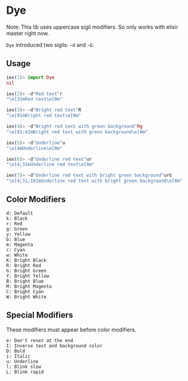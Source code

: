 Dye
===

Note: This lib uses uppercase sigil modifiers. So only works with elixir master right now.

`Dye` introduced two sigils: `~d` and `~D`.

## Usage

```elixir
iex(1)> import Dye
nil

iex(2)> ~d"Red text"r
"\e[31mRed text\e[0m"

iex(3)> ~d"Bright red text"R
"\e[91mBright red text\e[0m"

iex(4)> ~d"Bright red text with green background"Rg
"\e[91;42mBright red text with green background\e[0m"

iex(5)> ~d"Underline"u
"\e[4mUnderline\e[0m"

iex(6)> ~d"Underline red text"ur
"\e[4;31mUnderline red text\e[0m"

iex(7)> ~d"Underline red text with bright green background"urG
"\e[4;31;102mUnderline red text with bright green background\e[0m"
```

## Color Modifiers

```
d: Default
k: Black
r: Red
g: Green
y: Yellow
b: Blue
m: Magenta
c: Cyan
w: White
K: Bright Black
R: Bright Red
G: Bright Green
Y: Bright Yellow
B: Bright Blue
M: Bright Magenta
C: Bright Cyan
W: Bright White
```

## Special Modifiers

These modifiers must appear before color modifiers.

```
e: Don't reset at the end
I: Inverse text and background color
D: Bold
i: Italic
u: Underline
l: Blink slow
L: Blink rapid
```
